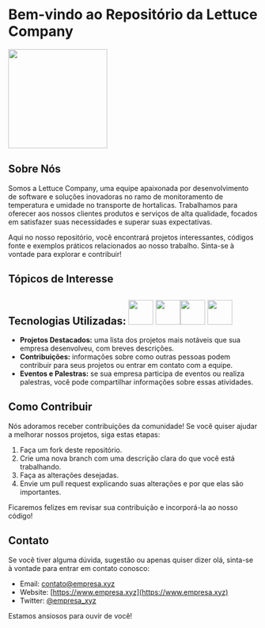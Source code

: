 # Bem-vindo ao Repositório da Lettuce Company

<img height="200px" src="https://avatars.githubusercontent.com/u/129685347?s=400&u=0e0c60563fc7844de506edf23d2ea3d3326b5df8&v=4">

## Sobre Nós

Somos a Lettuce Company, uma equipe apaixonada por desenvolvimento de software e soluções inovadoras no ramo de monitoramento de temperatura e umidade no transporte de hortalicas. Trabalhamos para oferecer aos nossos clientes produtos e serviços de alta qualidade, focados em satisfazer suas necessidades e superar suas expectativas.

Aqui no nosso repositório, você encontrará projetos interessantes, códigos fonte e exemplos práticos relacionados ao nosso trabalho. Sinta-se à vontade para explorar e contribuir!

## Tópicos de Interesse

## Tecnologias Utilizadas: <img height="50px" src="https://camo.githubusercontent.com/d63d473e728e20a286d22bb2226a7bf45a2b9ac6c72c59c0e61e9730bfe4168c/68747470733a2f2f696d672e736869656c64732e696f2f62616467652f48544d4c352d4533344632363f7374796c653d666f722d7468652d6261646765266c6f676f3d68746d6c35266c6f676f436f6c6f723d7768697465">     <img height="50px" src="https://upload.wikimedia.org/wikipedia/commons/d/d5/CSS3_logo_and_wordmark.svg"><img height="50px" src="https://marcas-logos.net/wp-content/uploads/2020/11/JavaScript-logo.png"> <img height="50px" src="https://upload.wikimedia.org/wikipedia/commons/d/d9/Node.js_logo.svg"> 
- **Projetos Destacados:** uma lista dos projetos mais notáveis que sua empresa desenvolveu, com breves descrições.
- **Contribuições:** informações sobre como outras pessoas podem contribuir para seus projetos ou entrar em contato com a equipe.
- **Eventos e Palestras:** se sua empresa participa de eventos ou realiza palestras, você pode compartilhar informações sobre essas atividades.

## Como Contribuir

Nós adoramos receber contribuições da comunidade! Se você quiser ajudar a melhorar nossos projetos, siga estas etapas:

1. Faça um fork deste repositório.
2. Crie uma nova branch com uma descrição clara do que você está trabalhando.
3. Faça as alterações desejadas.
4. Envie um pull request explicando suas alterações e por que elas são importantes.

Ficaremos felizes em revisar sua contribuição e incorporá-la ao nosso código!

## Contato

Se você tiver alguma dúvida, sugestão ou apenas quiser dizer olá, sinta-se à vontade para entrar em contato conosco:

- Email: [contato@empresa.xyz](mailto:contato@empresa.xyz)
- Website: [https://www.empresa.xyz](https://www.empresa.xyz)
- Twitter: [@empresa_xyz](https://twitter.com/empresa_xyz)

Estamos ansiosos para ouvir de você!

